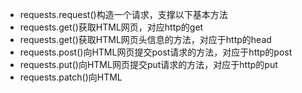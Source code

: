 - requests.request()构造一个请求，支撑以下基本方法
- requests.get()获取HTML网页，对应http的get
- requests.get()获取HTML网页头信息的方法，对应于http的head
- requests.post()向HTML网页提交post请求的方法，对应于http的post
- requests.put()向HTML网页提交put请求的方法，对应于http的put
- requests.patch()向HTML
<!--stackedit_data:
eyJoaXN0b3J5IjpbLTE5NTAwOTI3MzldfQ==
-->